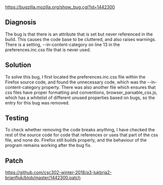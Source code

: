 https://bugzilla.mozilla.org/show_bug.cgi?id=1442300

## Diagnosis
<!-- Diagnosis of your bug. Describe in English what the issue is, and what the benefit of fixing will bring. What risks are there, if any? -->
The bug is that there is an attribute that is set but never referenced in the build. This causes the code base to be cluttered, and also raises warnings. There is a setting, --in-content-category on line 13 in the preferences.inc.css file that is never used.

## Solution
<!-- Propose a  solution. Describe in English what you’d do, and the step by step process you’d follow. The goal is to present your reasoning to the person who would be evaluating your patch. -->
To solve this bug, I first located the preferences.inc.css file within the Firefox source code, and found the unnecessary code, which was the --in-content-category property. There was also another file which ensures that css files have proper formatting and conventions, browser_parsable_css.js, which has a whitelist of different unused properties based on bugs, so the entry for this bug was removed.

## Testing
<!-- Testing document - A process (or description of a process) by which you’d evaluate the success of your work.  (See Note 1) How do you know your change addresses the bug?
Screen shots, if necessary, showing issue and the correct behaviour with your fix applied. -->
To check whether removing the code breaks anything, I have checked the rest of the source code for code that references or uses that part of the css file, and none do. Firefox still builds properly, and the behaviour of the program remains working after the bug fix.

## Patch
<!-- In separate text file, named doc/NNNN.patch (where NNNN is the bugzilla bug number).
The patch, correctly formatted (See Note 2) -->
https://github.com/csc302-winter-2018/a3-lukbria2-brianfluk/blob/master/1442300.patch
